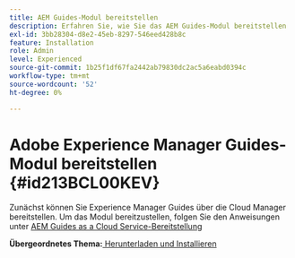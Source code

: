 ```yaml
---
title: AEM Guides-Modul bereitstellen
description: Erfahren Sie, wie Sie das AEM Guides-Modul bereitstellen
exl-id: 3bb28304-d8e2-45eb-8297-546eed428b8c
feature: Installation
role: Admin
level: Experienced
source-git-commit: 1b25f1df67fa2442ab79830dc2ac5a6eabd0394c
workflow-type: tm+mt
source-wordcount: '52'
ht-degree: 0%

---
```


# Adobe Experience Manager Guides-Modul bereitstellen {#id213BCL00KEV}

Zunächst können Sie Experience Manager Guides über die Cloud Manager bereitstellen. Um das Modul bereitzustellen, folgen Sie den Anweisungen unter [AEM Guides as a Cloud Service-Bereitstellung](../release-info/deploy-xml-on-aemaacs.md)



**Übergeordnetes Thema:**[ Herunterladen und Installieren](download-install.md)

